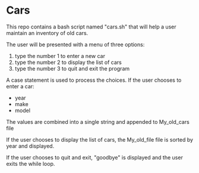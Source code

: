 <h1>Cars</h1>
<p>This repo contains a bash script named "cars.sh" that will help a user maintain an inventory of old cars. </p>

<p>The user will be presented with a menu of three options: 
<ol>
<li>type the number 1 to enter a new car</li>
<li>type the number 2 to display the list of cars</li>
<li>type the number 3 to quit and exit the program</li>
</ol>
<p>
A case statement is used to process the choices. If the user chooses to enter a car:
<ul>
<li>year</li>
<li>make</li>
<li>model</li>
</ul>

The values are combined into a single string and appended to My_old_cars file

If the user chooses to display the list of cars, the My_old_file file is sorted by year and displayed.

If the user chooses to quit and exit, "goodbye" is displayed and the user exits the while loop.

